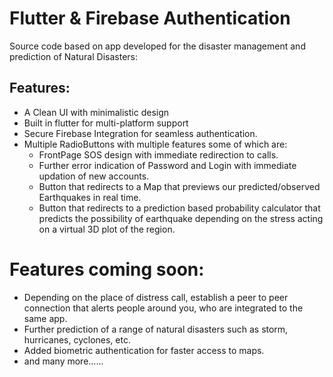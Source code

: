 # Flutter & Firebase Authentication 

Source code based on app developed for the disaster management and prediction of  Natural Disasters:

## Features:
- A Clean UI with minimalistic design
- Built in flutter for multi-platform support
- Secure Firebase Integration for seamless authentication.
- Multiple RadioButtons with multiple features some of which are:
   - FrontPage SOS design with immediate redirection to calls.
   - Further error indication of Password and Login with immediate updation of new accounts.
   - Button that redirects to a Map that previews our predicted/observed Earthquakes in real time.
   - Button that redirects to a prediction based probability calculator that predicts the possibility 
      of earthquake depending on the stress acting on a virtual 3D plot of the region.
    
# Features coming soon:
- Depending on the place of distress call, establish a peer to peer connection that alerts people around you, who are integrated           to the same app.
- Further prediction of a range of natural disasters such as storm, hurricanes, cyclones, etc.
- Added biometric authentication for faster access to maps.
- and many more......
